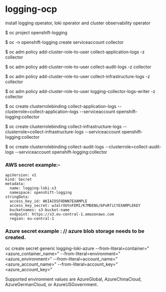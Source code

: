 # logging-ocp

install logging operator, loki operator and cluster observability operator 



$ oc project openshift-logging

$ oc -n openshift-logging create serviceaccount collector

$ oc adm policy add-cluster-role-to-user collect-application-logs -z collector

$ oc adm policy add-cluster-role-to-user collect-audit-logs -z collector

$ oc adm policy add-cluster-role-to-user collect-infrastructure-logs -z collector

$ oc adm policy add-cluster-role-to-user logging-collector-logs-writer -z collector

$ oc create clusterrolebinding collect-application-logs --clusterrole=collect-application-logs --serviceaccount openshift-logging:collector

$ oc create clusterrolebinding collect-infrastructure-logs --clusterrole=collect-infrastructure-logs --serviceaccount openshift-logging:collector

$ oc create clusterrolebinding collect-audit-logs --clusterrole=collect-audit-logs --serviceaccount openshift-logging:collector


### AWS secret example:-
```
apiVersion: v1
kind: Secret
metadata:
  name: logging-loki-s3
  namespace: openshift-logging
stringData:
  access_key_id: AKIAIOSFODNN7EXAMPLE
  access_key_secret: wJalrXUtnFEMI/K7MDENG/bPxRfiCYEXAMPLEKEY
  bucketnames: s3-bucket-name
  endpoint: https://s3.eu-central-1.amazonaws.com
  region: eu-central-1
```

### Azure secret example :  // azure blob storage needs to be created.
oc create secret generic logging-loki-azure --from-literal=container="<azure_container_name>" --from-literal=environment="<azure_environment>" --from-literal=account_name="<azure_account_name>" --from-literal=account_key="<azure_account_key>"

Supported environment values are AzureGlobal, AzureChinaCloud, AzureGermanCloud, or AzureUSGovernment.
